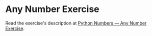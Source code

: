 
# Any Number Exercise

Read the exercise's description at [Python Numbers — Any Number Exercise](https://www.codeguage.com/courses/python/numbers-any-number-exercise).